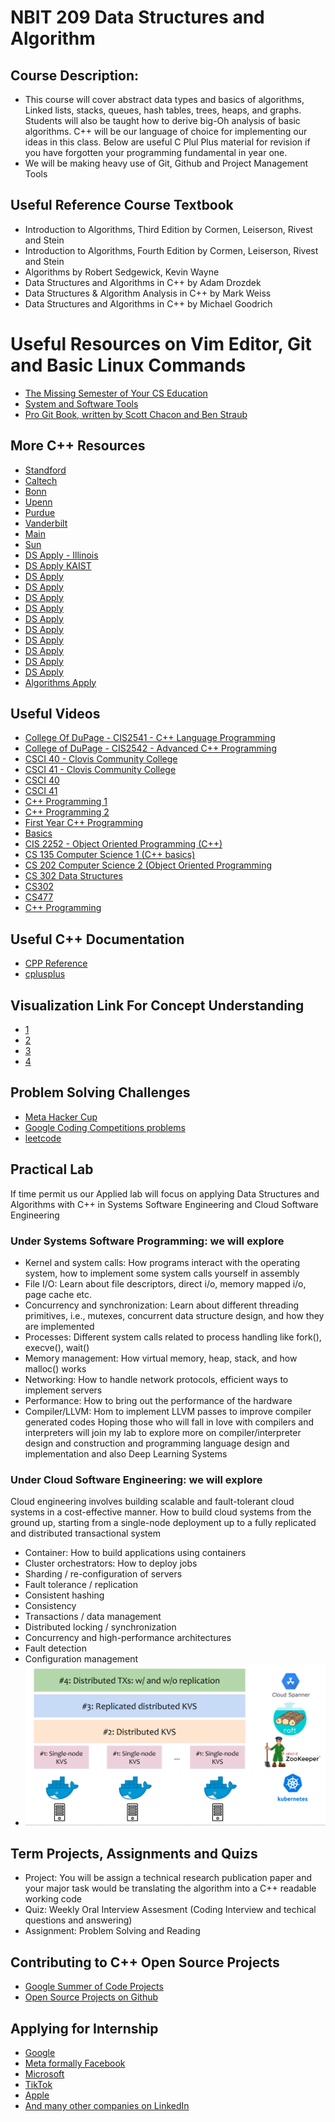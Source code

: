 # NBIT 209 Data Structures and Algorithm

## Course Description:  
* This course will cover abstract data types and basics of algorithms, Linked lists, stacks, queues, hash tables, trees, heaps, and graphs. Students will also be taught how to derive big-Oh analysis of basic algorithms. C++ will be our language of choice for implementing our ideas in this class. Below are useful C Plul Plus material for revision if you have forgotten your programming fundamental in year one.
* We will be making heavy use of Git, Github and Project Management Tools



## Useful Reference Course Textbook
* Introduction to Algorithms, Third Edition by Cormen, Leiserson, Rivest and Stein
* Introduction to Algorithms, Fourth Edition by Cormen, Leiserson, Rivest and Stein
* Algorithms by Robert Sedgewick, Kevin Wayne 
* Data Structures and Algorithms in C++ by Adam Drozdek
* Data Structures & Algorithm Analysis in C++ by Mark Weiss
* Data Structures and Algorithms in C++ by Michael Goodrich

# Useful Resources on Vim Editor, Git and Basic Linux Commands 
- [The Missing Semester of Your CS Education](https://missing.csail.mit.edu/)
- [System and Software Tools](https://courses.cs.washington.edu/courses/cse391/23au/)
- [Pro Git Book, written by Scott Chacon and Ben Straub](https://git-scm.com/book/en/v2)


## More C++ Resources
- [Standford](https://web.stanford.edu/class/cs106l/)
- [Caltech](http://courses.cms.caltech.edu/cs11/material/advcpp/)
- [Bonn](https://www.ipb.uni-bonn.de/index.html%3Fp=4044.html)
- [Upenn](https://www.seas.upenn.edu/~cis1900/)
- [Purdue](https://engineering.purdue.edu/~smidkiff/cpp3hr.html)
- [Vanderbilt](https://www.dre.vanderbilt.edu/~schmidt/cs251/)
- [Main](https://github.com/federico-busato/Modern-CPP-Programming)
- [Sun](https://sun.aei.polsl.pl/~rstaros/S/CP_lectures/index.html)
- [DS Apply - Illinois](https://courses.engr.illinois.edu/cs225/fa2023/pages/lectures.html)
- [DS Apply KAIST](https://yung-web.github.io/home/courses/datastructure.html)
- [DS Apply](https://ceng218.cankaya.edu.tr/course.php?page=Lecture%20Notes)
- [DS Apply](https://www.iitgoa.ac.in/~sreejithav/21Aug/cs220.html)
- [DS Apply](https://cse.buffalo.edu/~hungngo/classes/2014/Fall/250/index.html)
- [DS Apply](https://www2.cs.sfu.ca/CourseCentral/225/johnwill/)
- [DS Apply](https://bytes.usc.edu/cs104/)
- [DS Apply](https://web.stanford.edu/class/cs166/)
- [DS Apply](https://web.csie.ndhu.edu.tw/showyang/DS2021f/index.html)
- [DS Apply](https://web.eecs.utk.edu/~jplank/plank/classes/cs202/)
- [DS Apply](https://cslab.pepperdine.edu/warford/cosc320/index.html)
- [DS Apply](https://www.comp.nus.edu.sg/~stevenha/cs2040s.html)
- [Algorithms Apply](https://algorithms.luisperez.me/lectures/)

## Useful Videos
- [College Of DuPage - CIS2541 - C++ Language Programming](https://www.youtube.com/playlist?list=PL0Weiym0lCDKtzBftf356CVKIQB4rTG2J)
- [College of DuPage - CIS2542 - Advanced C++ Programming](https://www.youtube.com/playlist?list=PL0Weiym0lCDIv6x6QZzh7Jxk7d3FSvk9i)
- [CSCI 40 - Clovis Community College](https://www.youtube.com/playlist?list=PLO_S0qryanlNV-A92qCqdXsaLSXuDc9ij)
- [CSCI 41 - Clovis Community College](https://www.youtube.com/playlist?list=PLO_S0qryanlNIx27rwhXjP6Z-QkhcaNSR)
- [CSCI 40](https://www.youtube.com/playlist?list=PLSVD_4SKyaWHIUuUH_XZqGc0hAqpz34rR)
- [CSCI 41](https://www.youtube.com/playlist?list=PLSVD_4SKyaWGHyMA_NOITrZP0xh083FjK)
- [C++ Programming 1](https://www.youtube.com/playlist?list=PLsvgJUFgyp7SPKq1H3ZWEcGjVodq8Ue4Q)
- [C++ Programming 2](https://www.youtube.com/playlist?list=PLsvgJUFgyp7R1BWMAUaI-s15Ice1ZxBQm)
- [First Year C++ Programming](https://www.youtube.com/playlist?list=PLU4IQLU9e_OqLz5EFCd3GPXR0YUk_gMkg)
- [Basics](https://www.youtube.com/playlist?list=PLexIiOuQLvd_OP9_H1Tfg_5uAWkjpFgc1)
- [CIS 2252 - Object Oriented Programming (C++)](https://www.youtube.com/playlist?list=PLInentMnneYkPQcc4OzhtQpsoX5HZaUAA)
- [CS 135 Computer Science 1 (C++ basics)](https://www.youtube.com/playlist?list=PLrosN5xeGOCufFv6DaZ4eR83ZfNDwphE3)
- [CS 202 Computer Science 2 (Object Oriented Programming](https://www.youtube.com/playlist?list=PLrosN5xeGOCs-rAFHVjk34mGwR_9bKQDI)
- [CS 302 Data Structures](https://www.youtube.com/playlist?list=PLrosN5xeGOCvpWicvrmKINyEdohov0qfc)
- [CS302](https://www.youtube.com/playlist?list=PLuCVd59PWc0SgkQhLbVEp3UkJO47u4yKn)
- [CS477](https://www.youtube.com/playlist?list=PLuCVd59PWc0TQbLqNL6CKtSAJESlZDMAC)
- [C++ Programming](https://www.youtube.com/playlist?list=PLi2pCZz5m6GHMKGexKbKwnk7SiTecIeUG)

## Useful C++ Documentation
- [CPP Reference](https://en.cppreference.com/w/)
- [cplusplus](https://cplusplus.com/reference/)

 ## Visualization Link For Concept Understanding
 - [1](https://csvistool.com/)
 - [2](https://www.cs.usfca.edu/~galles/visualization/Algorithms.html)
 - [3](https://algorithm-visualizer.org/)
 - [4](https://ez2rok.github.io/recursion-visualizer/)

## Problem Solving Challenges
- [Meta Hacker Cup](https://web.facebook.com/codingcompetitions)
- [Google Coding Competitions problems](https://github.com/google/coding-competitions-archive)
- [leetcode](https://leetcode.com/)

## Practical Lab
If time permit us our Applied lab will focus on applying Data Structures and Algorithms with C++ in Systems Software Engineering and Cloud Software Engineering 

### Under Systems Software Programming: we will explore
- Kernel and system calls: How programs interact with the operating system, how to implement some system calls yourself in assembly
- File I/O: Learn about file descriptors, direct i/o, memory mapped i/o, page cache etc.
- Concurrency and synchronization: Learn about different threading primitives, i.e., mutexes, concurrent data structure design, and how they are implemented
- Processes: Different system calls related to process handling like fork(), execve(), wait()
- Memory management: How virtual memory, heap, stack, and how malloc() works
- Networking: How to handle network protocols, efficient ways to implement servers
- Performance: How to bring out the performance of the hardware
- Compiler/LLVM: Hom to implement LLVM passes to improve compiler generated codes
Hoping those who will fall in love with compilers and interpreters will join my lab to explore more on compiler/interpreter design and construction and programming language design and implementation and also Deep Learning Systems

### Under Cloud Software Engineering: we will explore
Cloud engineering involves building scalable and fault-tolerant cloud systems in a cost-effective manner. How to build cloud systems from the ground up, starting from a single-node deployment up to a fully replicated and distributed transactional system
- Container: How to build applications using containers
- Cluster orchestrators: How to deploy jobs
- Sharding / re-configuration of servers
- Fault tolerance / replication
- Consistent hashing
- Consistency
- Transactions / data management
- Distributed locking / synchronization
- Concurrency and high-performance architectures
- Fault detection 
- Configuration management
- ![Cloud Engineering Task](./cloud.png)

## Term Projects, Assignments and Quizs 
- Project: You will be assign a technical research publication paper and your major task would be translating the algorithm into a C++ readable working code 
- Quiz: Weekly Oral Interview Assesment (Coding Interview and techical questions and answering)
- Assignment: Problem Solving and Reading


## Contributing to C++ Open Source Projects 
- [Google Summer of Code Projects](https://summerofcode.withgoogle.com/)
- [Open Source Projects on Github](https://github.com/trending/c++?since=daily)

## Applying for Internship
- [Google](https://careers.google.com/)
- [Meta formally Facebook](https://metacareers.com/)
- [Microsoft](https://careers.microsoft.com/)
- [TikTok](https://careers.tiktok.com/)
- [Apple](https://www.apple.com/careers/)
- [And many other companies on LinkedIn](https://linkedin.com/)
  
